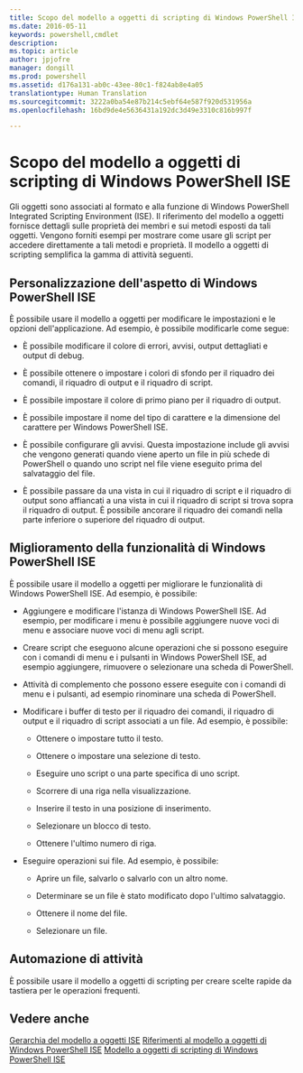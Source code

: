 ```yaml
---
title: Scopo del modello a oggetti di scripting di Windows PowerShell ISE
ms.date: 2016-05-11
keywords: powershell,cmdlet
description: 
ms.topic: article
author: jpjofre
manager: dongill
ms.prod: powershell
ms.assetid: d176a131-ab0c-43ee-80c1-f824ab8e4a05
translationtype: Human Translation
ms.sourcegitcommit: 3222a0ba54e87b214c5ebf64e587f920d531956a
ms.openlocfilehash: 16bd9de4e5636431a192dc3d49e3310c816b997f

---
```


# Scopo del modello a oggetti di scripting di Windows PowerShell ISE
  Gli oggetti sono associati al formato e alla funzione di Windows PowerShell Integrated Scripting Environment (ISE). Il riferimento del modello a oggetti fornisce dettagli sulle proprietà dei membri e sui metodi esposti da tali oggetti. Vengono forniti esempi per mostrare come usare gli script per accedere direttamente a tali metodi e proprietà. Il modello a oggetti di scripting semplifica la gamma di attività seguenti.

## Personalizzazione dell'aspetto di Windows PowerShell ISE
 È possibile usare il modello a oggetti per modificare le impostazioni e le opzioni dell'applicazione. Ad esempio, è possibile modificarle come segue:

-   È possibile modificare il colore di errori, avvisi, output dettagliati e output di debug.

-   È possibile ottenere o impostare i colori di sfondo per il riquadro dei comandi, il riquadro di output e il riquadro di script.

-   È possibile impostare il colore di primo piano per il riquadro di output.

-   È possibile impostare il nome del tipo di carattere e la dimensione del carattere per Windows PowerShell ISE.

-   È possibile configurare gli avvisi. Questa impostazione include gli avvisi che vengono generati quando viene aperto un file in più schede di PowerShell o quando uno script nel file viene eseguito prima del salvataggio del file.

-   È possibile passare da una vista in cui il riquadro di script e il riquadro di output sono affiancati a una vista in cui il riquadro di script si trova sopra il riquadro di output. È possibile ancorare il riquadro dei comandi nella parte inferiore o superiore del riquadro di output.

## Miglioramento della funzionalità di Windows PowerShell ISE
 È possibile usare il modello a oggetti per migliorare le funzionalità di Windows PowerShell ISE. Ad esempio, è possibile:

-   Aggiungere e modificare l'istanza di Windows PowerShell ISE. Ad esempio, per modificare i menu è possibile aggiungere nuove voci di menu e associare nuove voci di menu agli script.

-   Creare script che eseguono alcune operazioni che si possono eseguire con i comandi di menu e i pulsanti in Windows PowerShell ISE, ad esempio aggiungere, rimuovere o selezionare una scheda di PowerShell.

-   Attività di complemento che possono essere eseguite con i comandi di menu e i pulsanti, ad esempio rinominare una scheda di PowerShell.

-   Modificare i buffer di testo per il riquadro dei comandi, il riquadro di output e il riquadro di script associati a un file. Ad esempio, è possibile:

    -   Ottenere o impostare tutto il testo.

    -   Ottenere o impostare una selezione di testo.

    -   Eseguire uno script o una parte specifica di uno script.

    -   Scorrere di una riga nella visualizzazione.

    -   Inserire il testo in una posizione di inserimento.

    -   Selezionare un blocco di testo.

    -   Ottenere l'ultimo numero di riga.

-   Eseguire operazioni sui file. Ad esempio, è possibile:

    -   Aprire un file, salvarlo o salvarlo con un altro nome.

    -   Determinare se un file è stato modificato dopo l'ultimo salvataggio.

    -   Ottenere il nome del file.

    -   Selezionare un file.

## Automazione di attività
 È possibile usare il modello a oggetti di scripting per creare scelte rapide da tastiera per le operazioni frequenti.

## Vedere anche
 [Gerarchia del modello a oggetti ISE](The-ISE-Object-Model-Hierarchy.md) 
 [Riferimenti al modello a oggetti di Windows PowerShell ISE](Windows-PowerShell-ISE-Object-Model-Reference.md) 
 [Modello a oggetti di scripting di Windows PowerShell ISE](The-Windows-PowerShell-ISE-Scripting-Object-Model.md)

  



<!--HONumber=Aug16_HO4-->


